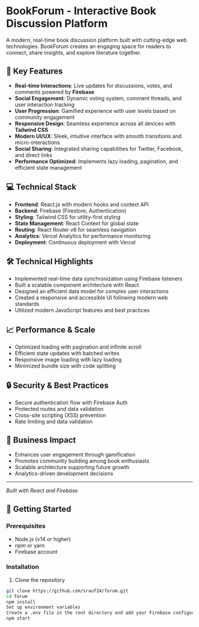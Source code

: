 # BookForum - Interactive Book Discussion Platform

A modern, real-time book discussion platform built with cutting-edge web technologies. BookForum creates an engaging space for readers to connect, share insights, and explore literature together.

## 🚀 Key Features

- **Real-time Interactions**: Live updates for discussions, votes, and comments powered by **Firebase**
- **Social Engagement**: Dynamic voting system, comment threads, and user interaction tracking
- **User Progression**: Gamified experience with user levels based on community engagement
- **Responsive Design**: Seamless experience across all devices with **Tailwind CSS**
- **Modern UI/UX**: Sleek, intuitive interface with smooth transitions and micro-interactions
- **Social Sharing**: Integrated sharing capabilities for Twitter, Facebook, and direct links
- **Performance Optimized**: Implements lazy loading, pagination, and efficient state management

## 💻 Technical Stack

- **Frontend**: React.js with modern hooks and context API
- **Backend**: Firebase (Firestore, Authentication)
- **Styling**: Tailwind CSS for utility-first styling
- **State Management**: React Context for global state
- **Routing**: React Router v6 for seamless navigation
- **Analytics**: Vercel Analytics for performance monitoring
- **Deployment**: Continuous deployment with Vercel

## 🛠 Technical Highlights

- Implemented real-time data synchronization using Firebase listeners
- Built a scalable component architecture with React
- Designed an efficient data model for complex user interactions
- Created a responsive and accessible UI following modern web standards
- Utilized modern JavaScript features and best practices

## 📈 Performance & Scale

- Optimized loading with pagination and infinite scroll
- Efficient state updates with batched writes
- Responsive image loading with lazy loading
- Minimized bundle size with code splitting

## 🔒 Security & Best Practices

- Secure authentication flow with Firebase Auth
- Protected routes and data validation
- Cross-site scripting (XSS) prevention
- Rate limiting and data validation

## 🎯 Business Impact

- Enhances user engagement through gamification
- Promotes community building among book enthusiasts
- Scalable architecture supporting future growth
- Analytics-driven development decisions

---

*Built with React and Firebase*
## 🚀 Getting Started

### Prerequisites
- Node.js (v14 or higher)
- npm or yarn
- Firebase account

### Installation

1. Clone the repository
```bash
git clone https://github.com/srauf24/forum.git
cd forum
npm install
Set up environment variables
Create a .env file in the root directory and add your Firebase configuration:
npm start